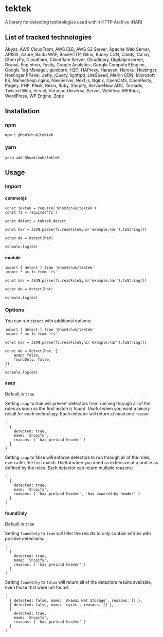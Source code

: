 # tektek
A library for detecting technologies used within HTTP Archive (HAR)

## List of tracked technologies

Abyss, AWS CloudFront, AWS ELB, AWS S3 Server, Apache Web Server, APISIX, Azure, Baidu WAF, BaseHTTP, Bitrix, Bunny CDN, Caddy, Canny, CherryPy, Cloudflare, Cloudflare Server, Cloudinary, Digitalproserver, Drupal, Engintron, Fastly, Google Analytics, Google Compute EEngine, Google Tag Manager, gunicorn, H2O, HAProxy, Haravan, Heroku, Hostinger, Hostinger hPanel, Jetty, jQuery, lighttpd, LiteSpeed, Merlin CDN, Microsoft IIS, Namecheap nginx, NaviServer, Next.js, Nginx, OpenCMS, OpenResty, Pagely, PHP, Plesk, Resin, Ruby, Shopify, ServiceNow ADC, Tornado, Twisted Web, Vercel, Virtuoso Universal Server, Webflow, WEBrick, WordPress, WP Engine, Zope

## Installation

### npm

```
npm i @hom3chuk/tektek
```

### yarn

```
yarn add @hom3chuk/tektek
```

## Usage

### Import

#### commonjs

```
const tektek = require('@hom3chuk/tektek')
const fs = require('fs')

const detect = tektek.detect

const har = JSON.parse(fs.readFileSync('example.har').toString())

const de = detect(har)

console.log(de)
```

#### module

```
import { detect } from '@hom3chuk/tektek'
import * as fs from 'fs'

const har = JSON.parse(fs.readFileSync('example.har').toString())

const de = detect(har)

console.log(de)
```

### Options

You can run `detect` with additional options:
```
import { detect } from '@hom3chuk/tektek'
import * as fs from 'fs'

const har = JSON.parse(fs.readFileSync('example.har').toString())

const de = detect(har, {
    asap: false,
    foundOnly: false,
})

console.log(de)
```

#### asap

Default is `true`

Setting `asap` to true will prevent detectors from running through all of the rules as soon as the first match is found. Useful when you want a binary result for each technology. Each detector will return at most one `reason`:

```
[
  {
    detected: true,
    name: 'Shopify',
    reasons: [ 'has preload header' ]
  }
]
```

Setting `asap` to false will enforce detectors to run through all of the rules, even after the first match. Useful when you need as extensive of a profile as defined by the rules. Each detector can return multiple reasons:

```
[
  {
    detected: true,
    name: 'Shopify',
    reasons: [ 'has preload header', 'has powered-by header' ]
  }
]
```

#### foundOnly

Default is `true`

Setting `foundOnly` to `true` will filter the results to only contain entries with positive detections:

```
[
  {
    detected: true,
    name: 'Shopify',
    reasons: [ 'has preload header' ]
  }
]

```

Setting `foundOnly` to `false` will return all of the detectors results available, even those that were not found:

```
[
  { detected: false, name: 'Akamai Net Storage', reasons: [] },
  { detected: false, name: 'nginx', reasons: [] },
  {
    detected: true,
    name: 'Shopify',
    reasons: [ 'has preload header' ]
  }
]

```
